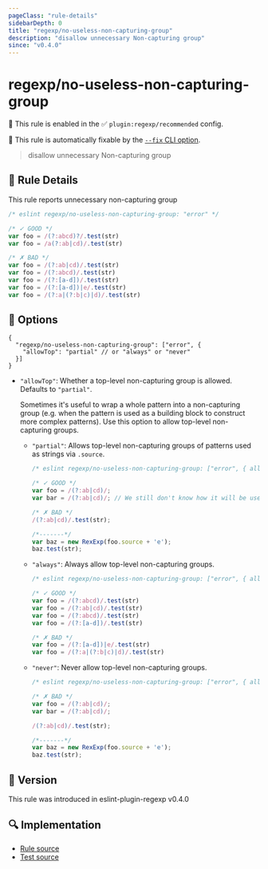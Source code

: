 ```yaml
---
pageClass: "rule-details"
sidebarDepth: 0
title: "regexp/no-useless-non-capturing-group"
description: "disallow unnecessary Non-capturing group"
since: "v0.4.0"
---
```

# regexp/no-useless-non-capturing-group

💼 This rule is enabled in the ✅ `plugin:regexp/recommended` config.

🔧 This rule is automatically fixable by the [`--fix` CLI option](https://eslint.org/docs/latest/user-guide/command-line-interface#--fix).

<!-- end auto-generated rule header -->

> disallow unnecessary Non-capturing group

## :book: Rule Details

This rule reports unnecessary non-capturing group

<eslint-code-block fix>

```js
/* eslint regexp/no-useless-non-capturing-group: "error" */

/* ✓ GOOD */
var foo = /(?:abcd)?/.test(str)
var foo = /a(?:ab|cd)/.test(str)

/* ✗ BAD */
var foo = /(?:ab|cd)/.test(str)
var foo = /(?:abcd)/.test(str)
var foo = /(?:[a-d])/.test(str)
var foo = /(?:[a-d])|e/.test(str)
var foo = /(?:a|(?:b|c)|d)/.test(str)
```

</eslint-code-block>

## :wrench: Options

```json5
{
  "regexp/no-useless-non-capturing-group": ["error", {
    "allowTop": "partial" // or "always" or "never"
  }]
}
```

- `"allowTop"`:
  Whether a top-level non-capturing group is allowed. Defaults to `"partial"`.

  Sometimes it's useful to wrap a whole pattern into a non-capturing group (e.g. when the pattern is used as a building block to construct more complex patterns). Use this option to allow top-level non-capturing groups.
  - `"partial"`:
    Allows top-level non-capturing groups of patterns used as strings via `.source`.

    <eslint-code-block fix>

    ```js
    /* eslint regexp/no-useless-non-capturing-group: ["error", { allowTop: "partial" }] */

    /* ✓ GOOD */
    var foo = /(?:ab|cd)/;
    var bar = /(?:ab|cd)/; // We still don't know how it will be used.

    /* ✗ BAD */
    /(?:ab|cd)/.test(str);

    /*-------*/
    var baz = new RexExp(foo.source + 'e');
    baz.test(str);
    ```

    </eslint-code-block>

  - `"always"`:
    Always allow top-level non-capturing groups.

    <eslint-code-block fix>

    ```js
    /* eslint regexp/no-useless-non-capturing-group: ["error", { allowTop: "always" }] */

    /* ✓ GOOD */
    var foo = /(?:abcd)/.test(str)
    var foo = /(?:ab|cd)/.test(str)
    var foo = /(?:abcd)/.test(str)
    var foo = /(?:[a-d])/.test(str)

    /* ✗ BAD */
    var foo = /(?:[a-d])|e/.test(str)
    var foo = /(?:a|(?:b|c)|d)/.test(str)
    ```

    </eslint-code-block>

  - `"never"`:
    Never allow top-level non-capturing groups.

    <eslint-code-block fix>

    ```js
    /* eslint regexp/no-useless-non-capturing-group: ["error", { allowTop: "never" }] */

    /* ✗ BAD */
    var foo = /(?:ab|cd)/;
    var bar = /(?:ab|cd)/;

    /(?:ab|cd)/.test(str);

    /*-------*/
    var baz = new RexExp(foo.source + 'e');
    baz.test(str);
    ```

    </eslint-code-block>

## :rocket: Version

This rule was introduced in eslint-plugin-regexp v0.4.0

## :mag: Implementation

- [Rule source](https://github.com/ota-meshi/eslint-plugin-regexp/blob/master/lib/rules/no-useless-non-capturing-group.ts)
- [Test source](https://github.com/ota-meshi/eslint-plugin-regexp/blob/master/tests/lib/rules/no-useless-non-capturing-group.ts)

